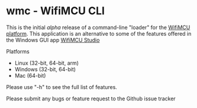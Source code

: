 wmc - WifiMCU CLI
=================

This is the initial *alpha* release of a command-line "loader" for the [WifiMCU platform](http://www.wifimcu.com/).  This application is an alternative to some of the features offered in the Windows GUI app [WifiMCU Studio](https://github.com/SmartArduino/WiFiMCU-STUDIO)

Platforms
* Linux (32-bit, 64-bit, arm)
* Windows (32-bit, 64-bit)
* Mac (64-bit)

Please use "-h" to see the full list of features.

Please submit any bugs or feature request to the Github issue tracker

